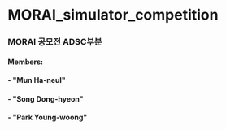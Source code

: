 # MORAI_simulator_competition
### MORAI 공모전 ADSC부분

#### Members:
####   - "Mun Ha-neul"
####   - "Song Dong-hyeon"
####   - "Park Young-woong"
